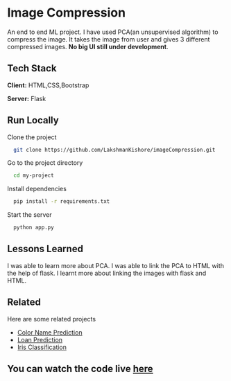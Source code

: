 
# Image Compression

An end to end ML project.
I have used PCA(an unsupervised algorithm) to compress the image.
It takes the image from user and gives 3 different compressed images.
**No big UI still under development**.


## Tech Stack

**Client:** HTML,CSS,Bootstrap

**Server:** Flask

  
## Run Locally

Clone the project

```bash
  git clone https://github.com/LakshmanKishore/imageCompression.git
```

Go to the project directory

```bash
  cd my-project
```

Install dependencies

```bash
  pip install -r requirements.txt
```

Start the server

```bash
  python app.py
```

  
## Lessons Learned

I was able to learn more about PCA.
I was able to link the PCA to HTML with the help of flask.
I learnt more about linking the images with flask and HTML.


## Related

Here are some related projects

* [Color Name Prediction](https://github.com/LakshmanKishore/colorNamePrediction)
* [Loan Prediction](https://github.com/LakshmanKishore/loanPrediction)
* [Iris Classification](https://github.com/LakshmanKishore/irisClassification)


## You can watch the code live [here](https://lakshman-image.herokuapp.com/)
